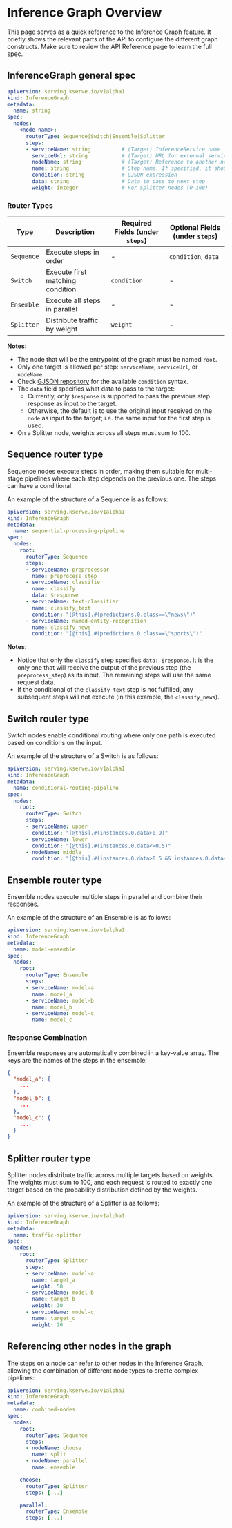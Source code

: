 # Inference Graph Overview

This page serves as a quick reference to the Inference Graph feature. It briefly shows the relevant parts of the API to configure the different graph constructs. Make sure to review the API Reference page to learn the full spec.

## InferenceGraph general spec

```yaml
apiVersion: serving.kserve.io/v1alpha1
kind: InferenceGraph
metadata:
  name: string
spec:
  nodes:
    <node-name>:
      routerType: Sequence|Switch|Ensemble|Splitter
      steps:
      - serviceName: string          # (Target) InferenceService name
        serviceUrl: string           # (Target) URL for external services
        nodeName: string             # (Target) Reference to another node in this Inference Graph
        name: string                 # Step name. If specified, it should be unique within the node
        condition: string            # GJSON expression
        data: string                 # Data to pass to next step
        weight: integer              # For Splitter nodes (0-100)
```

### Router Types

| Type       | Description                      | Required Fields (under `steps`) | Optional Fields (under `steps`)  |
|------------|----------------------------------|---------------------------------|----------------------------------|
| `Sequence` | Execute steps in order           | -                               | `condition`, `data`              |
| `Switch`   | Execute first matching condition | `condition`                     | -                                |
| `Ensemble` | Execute all steps in parallel    | -                               | -                                |
| `Splitter` | Distribute traffic by weight     | `weight`                        | -                                |

**Notes:**

- The node that will be the entrypoint of the graph must be named `root`.
- Only one target is allowed per step: `serviceName`, `serviceUrl`, or `nodeName`.
- Check [GJSON repository](https://github.com/tidwall/gjson) for the available `condition` syntax.
- The `data` field specifies what data to pass to the target:
    - Currently, only `$response` is supported to pass the previous step response as input to the target.
    - Otherwise, the default is to use the original input received on the `node` as input to the target; i.e. the same input for the first step is used.
- On a Splitter node, weights across all steps must sum to 100.

## Sequence router type

Sequence nodes execute steps in order, making them suitable for multi-stage pipelines where each step depends on the previous one. The steps can have a conditional.

An example of the structure of a Sequence is as follows:

```yaml
apiVersion: serving.kserve.io/v1alpha1
kind: InferenceGraph
metadata:
  name: sequential-processing-pipeline
spec:
  nodes:
    root:
      routerType: Sequence
      steps:
      - serviceName: preprocessor
        name: preprocess_step
      - serviceName: classifier
        name: classify
        data: $response
      - serviceName: text-classifier
        name: classify_text
        condition: "[@this].#(predictions.0.class==\"news\")"
      - serviceName: named-entity-recognition
        name: classify_news
        condition: "[@this].#(predictions.0.class==\"sports\")"
```

**Notes**:

- Notice that only the `classify` step specifies `data: $response`. It is the only one that will receive the output of the previous step (the `preprocess_step`) as its input. The remaining steps will use the same request data.
- If the conditional of the `classify_text` step is not fulfilled, any subsequent steps will not execute (in this example, the `classify_news`).

## Switch router type

Switch nodes enable conditional routing where only one path is executed based on conditions on the input.

An example of the structure of a Switch is as follows:

```yaml
apiVersion: serving.kserve.io/v1alpha1
kind: InferenceGraph
metadata:
  name: conditional-routing-pipeline
spec:
  nodes:
    root:
      routerType: Switch
      steps:
      - serviceName: upper
        condition: "[@this].#(instances.0.data>0.9)"
      - serviceName: lower
        condition: "[@this].#(instances.0.data<=0.5)"
      - nodeName: middle
        condition: "[@this].#(instances.0.data>0.5 && instances.0.data<=0.9)"
```

## Ensemble router type

Ensemble nodes execute multiple steps in parallel and combine their responses.

An example of the structure of an Ensemble is as follows:

```yaml
apiVersion: serving.kserve.io/v1alpha1
kind: InferenceGraph
metadata:
  name: model-ensemble
spec:
  nodes:
    root:
      routerType: Ensemble
      steps:
      - serviceName: model-a
        name: model_a
      - serviceName: model-b
        name: model_b
      - serviceName: model-c
        name: model_c
```

### Response Combination

Ensemble responses are automatically combined in a key-value array. The keys are the names of the steps in the ensemble:

```json
{
  "model_a": {
    ...
  },
  "model_b": {
    ...
  },
  "model_c": {
    ...
  }
}
```

## Splitter router type

Splitter nodes distribute traffic across multiple targets based on weights. The weights must sum to 100, and each request is routed to exactly one target based on the probability distribution defined by the weights.

An example of the structure of a Splitter is as follows:

```yaml
apiVersion: serving.kserve.io/v1alpha1
kind: InferenceGraph
metadata:
  name: traffic-splitter
spec:
  nodes:
    root:
      routerType: Splitter
      steps:
      - serviceName: model-a
        name: target_a
        weight: 50
      - serviceName: model-b
        name: target_b
        weight: 30
      - serviceName: model-c
        name: target_c
        weight: 20
```

## Referencing other nodes in the graph

The steps on a node can refer to other nodes in the Inference Graph, allowing the combination of different node types to create complex pipelines: 

```yaml
apiVersion: serving.kserve.io/v1alpha1
kind: InferenceGraph
metadata:
  name: combined-nodes
spec:
  nodes:
    root:
      routerType: Sequence
      steps:
      - nodeName: choose
        name: split
      - nodeName: parallel
        name: ensemble

    choose:
      routerType: Splitter
      steps: [...]

    parallel:
      routerType: Ensemble
      steps: [...]
```
